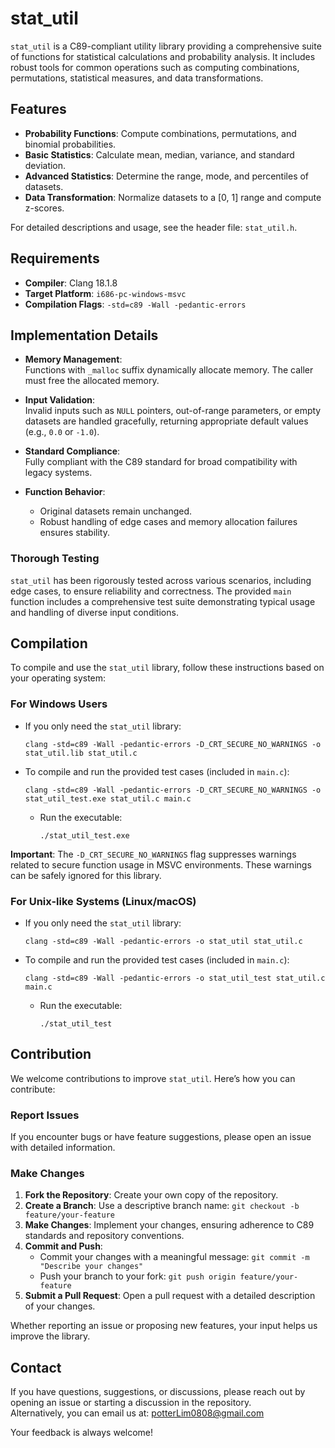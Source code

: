 # stat_util

`stat_util` is a C89-compliant utility library providing a comprehensive suite of functions for statistical calculations and probability analysis. It includes robust tools for common operations such as computing combinations, permutations, statistical measures, and data transformations.

## Features

- **Probability Functions**: Compute combinations, permutations, and binomial probabilities.
- **Basic Statistics**: Calculate mean, median, variance, and standard deviation.
- **Advanced Statistics**: Determine the range, mode, and percentiles of datasets.
- **Data Transformation**: Normalize datasets to a [0, 1] range and compute z-scores.

For detailed descriptions and usage, see the header file: `stat_util.h`.

## Requirements

- **Compiler**: Clang 18.1.8
- **Target Platform**: `i686-pc-windows-msvc`
- **Compilation Flags**: `-std=c89 -Wall -pedantic-errors`

## Implementation Details

- **Memory Management**:  
  Functions with `_malloc` suffix dynamically allocate memory. The caller must free the allocated memory.

- **Input Validation**:  
  Invalid inputs such as `NULL` pointers, out-of-range parameters, or empty datasets are handled gracefully, returning appropriate default values (e.g., `0.0` or `-1.0`).

- **Standard Compliance**:  
  Fully compliant with the C89 standard for broad compatibility with legacy systems.

- **Function Behavior**:  
  - Original datasets remain unchanged.  
  - Robust handling of edge cases and memory allocation failures ensures stability.

### Thorough Testing
`stat_util` has been rigorously tested across various scenarios, including edge cases, to ensure reliability and correctness. The provided `main` function includes a comprehensive test suite demonstrating typical usage and handling of diverse input conditions.

## Compilation

To compile and use the `stat_util` library, follow these instructions based on your operating system:

### For Windows Users

- If you only need the `stat_util` library:
  ```
  clang -std=c89 -Wall -pedantic-errors -D_CRT_SECURE_NO_WARNINGS -o stat_util.lib stat_util.c
  ```

- To compile and run the provided test cases (included in `main.c`):
  ```
  clang -std=c89 -Wall -pedantic-errors -D_CRT_SECURE_NO_WARNINGS -o stat_util_test.exe stat_util.c main.c
  ```
  
  - Run the executable:
    ```
    ./stat_util_test.exe
    ```

**Important**: The `-D_CRT_SECURE_NO_WARNINGS` flag suppresses warnings related to secure function usage in MSVC environments. These warnings can be safely ignored for this library.

### For Unix-like Systems (Linux/macOS)

- If you only need the `stat_util` library:
  ```
  clang -std=c89 -Wall -pedantic-errors -o stat_util stat_util.c
  ```
- To compile and run the provided test cases (included in `main.c`):
  ```
  clang -std=c89 -Wall -pedantic-errors -o stat_util_test stat_util.c main.c
  ```

  - Run the executable:
    ```
    ./stat_util_test
    ```

## Contribution

We welcome contributions to improve `stat_util`. Here’s how you can contribute:

### Report Issues

If you encounter bugs or have feature suggestions, please open an issue with detailed information.

### Make Changes

1. **Fork the Repository**: Create your own copy of the repository.
2. **Create a Branch**: Use a descriptive branch name: `git checkout -b feature/your-feature`
3. **Make Changes**: Implement your changes, ensuring adherence to C89 standards and repository conventions.
4. **Commit and Push**:
    - Commit your changes with a meaningful message: `git commit -m "Describe your changes"`
    - Push your branch to your fork: `git push origin feature/your-feature`
5. **Submit a Pull Request**: Open a pull request with a detailed description of your changes.

Whether reporting an issue or proposing new features, your input helps us improve the library.

## Contact

If you have questions, suggestions, or discussions, please reach out by opening an issue or starting a discussion in the repository.  
Alternatively, you can email us at: [potterLim0808@gmail.com](mailto:potterLim0808@gmail.com)

Your feedback is always welcome!